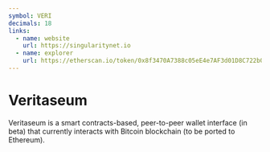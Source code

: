 ```yaml
---
symbol: VERI
decimals: 18
links:
  - name: website
    url: https://singularitynet.io
  - name: explorer
    url: https://etherscan.io/token/0x8f3470A7388c05eE4e7AF3d01D8C722b0FF52374
---
```


# Veritaseum

Veritaseum is a smart contracts-based, peer-to-peer wallet interface (in beta) that currently interacts with Bitcoin blockchain (to be ported to Ethereum).
